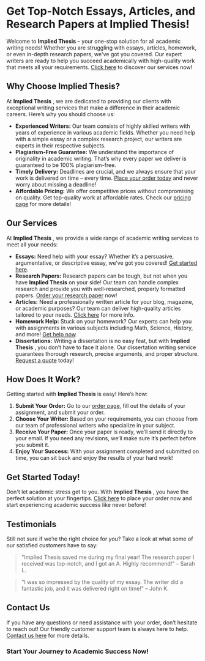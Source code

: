# Get Top-Notch Essays, Articles, and Research Papers at Implied Thesis!

Welcome to **Implied Thesis** – your one-stop solution for all academic writing needs! Whether you are struggling with essays, articles, homework, or even in-depth research papers, we've got you covered. Our expert writers are ready to help you succeed academically with high-quality work that meets all your requirements. [Click here](https://tinyurl.com/topessay?keyword=implied+thesis) to discover our services now!

## Why Choose Implied Thesis?

At **Implied Thesis** , we are dedicated to providing our clients with exceptional writing services that make a difference in their academic careers. Here’s why you should choose us:

- **Experienced Writers:** Our team consists of highly skilled writers with years of experience in various academic fields. Whether you need help with a simple essay or a complex research project, our writers are experts in their respective subjects.
- **Plagiarism-Free Guarantee:** We understand the importance of originality in academic writing. That’s why every paper we deliver is guaranteed to be 100% plagiarism-free.
- **Timely Delivery:** Deadlines are crucial, and we always ensure that your work is delivered on time – every time. [Place your order today](https://tinyurl.com/topessay?keyword=implied+thesis) and never worry about missing a deadline!
- **Affordable Pricing:** We offer competitive prices without compromising on quality. Get top-quality work at affordable rates. Check our [pricing page](https://tinyurl.com/topessay?keyword=implied+thesis) for more details!

## Our Services

At **Implied Thesis** , we provide a wide range of academic writing services to meet all your needs:

- **Essays:** Need help with your essay? Whether it’s a persuasive, argumentative, or descriptive essay, we’ve got you covered! [Get started here](https://tinyurl.com/topessay?keyword=implied+thesis).
- **Research Papers:** Research papers can be tough, but not when you have **Implied Thesis** on your side! Our team can handle complex research and provide you with well-researched, properly formatted papers. [Order your research paper](https://tinyurl.com/topessay?keyword=implied+thesis) now!
- **Articles:** Need a professionally written article for your blog, magazine, or academic purposes? Our team can deliver high-quality articles tailored to your needs. [Click here](https://tinyurl.com/topessay?keyword=implied+thesis) for more info.
- **Homework Help:** Stuck on your homework? Our experts can help you with assignments in various subjects including Math, Science, History, and more! [Get help now](https://tinyurl.com/topessay?keyword=implied+thesis).
- **Dissertations:** Writing a dissertation is no easy feat, but with **Implied Thesis** , you don’t have to face it alone. Our dissertation writing service guarantees thorough research, precise arguments, and proper structure. [Request a quote](https://tinyurl.com/topessay?keyword=implied+thesis) today!

## How Does It Work?

Getting started with **Implied Thesis** is easy! Here’s how:

1. **Submit Your Order:** Go to our [order page](https://tinyurl.com/topessay?keyword=implied+thesis), fill out the details of your assignment, and submit your order.
2. **Choose Your Writer:** Based on your requirements, you can choose from our team of professional writers who specialize in your subject.
3. **Receive Your Paper:** Once your paper is ready, we’ll send it directly to your email. If you need any revisions, we’ll make sure it’s perfect before you submit it.
4. **Enjoy Your Success:** With your assignment completed and submitted on time, you can sit back and enjoy the results of your hard work!

## Get Started Today!

Don't let academic stress get to you. With **Implied Thesis** , you have the perfect solution at your fingertips. [Click here](https://tinyurl.com/topessay?keyword=implied+thesis) to place your order now and start experiencing academic success like never before!

## Testimonials

Still not sure if we’re the right choice for you? Take a look at what some of our satisfied customers have to say:

> "Implied Thesis saved me during my final year! The research paper I received was top-notch, and I got an A. Highly recommend!" – Sarah L.

> "I was so impressed by the quality of my essay. The writer did a fantastic job, and it was delivered right on time!" – John K.

## Contact Us

If you have any questions or need assistance with your order, don’t hesitate to reach out! Our friendly customer support team is always here to help. [Contact us here](https://tinyurl.com/topessay?keyword=implied+thesis) for more details.

### Start Your Journey to Academic Success Now!
